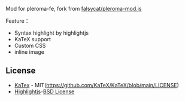 Mod for pleroma-fe, fork from [falsycat/pleroma-mod.js](https://gist.github.com/falsycat/7ce1e340daebb1bfc9f1e3b3b451b3c5)

Feature：

- Syntax highlight by highlightjs
- KaTeX support 
- Custom CSS
- inline image

## License
- [KaTex](https://github.com/KaTeX/KaTeX) - MIT(https://github.com/KaTeX/KaTeX/blob/main/LICENSE)
- [Highlightjs](https://github.com/highlightjs/highlight.js/)-[BSD License](https://github.com/highlightjs/highlight.js/blob/main/LICENSE)
